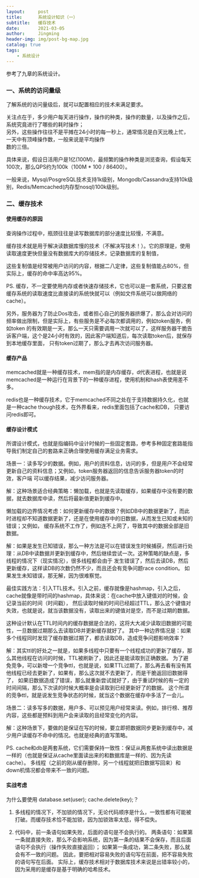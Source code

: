 ```yaml
---
layout:     post
title:      系统设计知识（一）
subtitle:   缓存技术
date:       2021-03-05
author:     Jingming
header-img: img/post-bg-map.jpg
catalog: true
tags:
    - 系统设计
---
```


参考了九章的系统设计。

### 一、系统的访问量级

了解系统的访问量级后，就可以配置相应的技术来满足要求。

关注点在于，多少用户每天进行操作，操作的种类，操作的数量，以及操作之后，系统究竟进行了哪些的耗时操作；  
另外，这些操作往往不是平摊在24小时的每一秒上，通常情况是白天比晚上忙，一天中有顶峰操作数，一般来说是平均操作  
数的三倍。

具体来说，假设日活用户是1亿(100M)，最频繁的操作种类是浏览查询，假设每天100次，那么QPS约为100k（100M * 100 / 86400）。

一般来说，Mysql/PosgreSQL技术支持1k级别，Mongodb/Cassandra支持10k级别，Redis/Memcached(内存型nosql)100k级别。

### 二、缓存技术

#### 使用缓存的原因

查询操作过程中，瓶颈往往是读写数据库的部分速度比较慢，不满意。

缓存技术就是用于解决读数据库慢的技术（不解决写技术！）。它的原理是，使用读取速度更快但量没有数据库大的存储技术，记录数据库的复制值，

这些复制值是经常被用户访问的内容，根据二八定律，这些复制值能占80%，但实际上，缓存的命中率高达95%。

PS. 缓存，不一定要使用内存或者快速存储技术，它也可以是一套系统，只要这套缓存系统的读取速度比直接读的系统快就可以（例如文件系统可以做网络的cache）。

另外，服务器为了防止Dos攻击，或者担心自己的服务器挤爆了，那么会对访问的频率做出限制，但是实际上，有些服务是不必每次都调用的，例如token服务，例如token
的有效期是一天，那么一天只需要调用一次就可以了，这样服务器干脆告诉客户端，这个是24小时有效的，因此客户端知道后，每次读取token后，就保存到本地缓存里面，
只有token过期了，那么才去再次访问服务器。

#### 缓存产品

memcached就是一种缓存技术，mem指的是内存缓存，d代表进程，也就是说memcached是一种运行在背景下的一种缓存进程，使用机制和hash表使用差不多。

redis也是一种缓存技术，它于memcached不同之处在于支持数据持久化，也就是一种cache though技术，在外界看来，redis里面包括了cache和DB，
只要访问redis即可。

#### 缓存设计模式

所谓设计模式，也就是指编码中设计时候的一些固定套路，参考多种固定套路能指导我们制定自己的套路来正确合理使用缓存满足业务需求。

场景一：读多写少的数据。例如，用户的资料信息，访问的多，但是用户不会经常更新自己的资料信息；又例如，token服务器返回的信息告诉服务器token的时效，客户端
可以缓存结果，减少访问服务器。

解：这种场景适合经典策略：懒加载，也就是先读取缓存，如果缓存中没有要的数据，就去数据库中读，然后将最新值更新到缓存中。

懒加载的边界情况考虑：如何更新缓存中的数据？例如DB中的数据更新了，而此时进程却不知道数据更新了，还是在使用缓存中的旧数据，从而发生已知或未知的错误；又例如，
缓存系统不工作了，例如连不上网了，导致其中的数据全部是旧数据。

解：如果是发生已知错误，那么一种方法是可以在错误发生时候捕获，然后进行处理：从DB中读数据并更新到缓存中，然后继续尝试一次。这种策略的缺点是，多线程的情况下（现实情况），很多线程都会由于
发生错误了，然后去读DB，然后更新缓存，这样读DB的次数仍然不少，而且还会有竞争问题race condition。
如果发生未知错误，那无解，因为很难察觉。

最佳实践方法：引入TTL技术。引入之前，缓存就像是hashmap，引入之后，cache就像是带时间的hashmap，具体来说：在cache中放入键值对的时候，会记录当前的时间（时间戳），
然后读取时候的时间已经超过TTL，那么这个键值对失效，也就是说，就当该数据没有，读取出来的键值对是空，而不是过期的数据。

这种设计默认在TTL时间内的缓存数据是合法的，这将大大减少读取旧数据的可能性，一旦数据过期那么去读取DB并更新缓存就好了。
其中一种边界情况是：如果多个线程同时发现了缓存数据过期了，都去读取DB，造成竞争问题影响效率？

解：其实ttl的好处之一就是，如果多线程中只要有一个线程成功的更新了缓存，那么其他线程在访问的时候，TTL被刷新了，因此还是能读取到正确数据。
为了避免竞争，可以新增一个竞争ttl，也就是说，如果TTL过期了，那么再去看有没有其他线程已经去更新了，如果有，那么这次就不去更新了，而是干脆返回旧数据得了，
如果旧数据造成了错误，那么就重新尝试就好了，由于重试时候的有一定的时间间隔，那么下次读的时候大概率是会读取到已经更新好了的数据。
这个所谓的竞争ttl，就是说发生竞争状态的时候，就当这个数据在缓存中多活了一会儿。


场景二：读多写多的数据，用户多、可以预见用户经常来读。例如，排行榜、推荐内容，这些都是预料到用户会来读取的且经常变化的内容。

解：这种场景下，要做的是保证在写的时候，要立即把数据同步更新到缓存中，减少用户读缓存不命中的情况。也就是经典的直写策略。

PS. cache和db是两套系统，它们需要保持一致性：保证从两套系统中读出数据是一样的（也就是保证从cache里面读出来的和数据库是一样的、因为先读cache）。
多线程（之前的刚从缓存删除，另一个线程就把旧数据写回来）和down机情况都会带来不一致的问题。

#### 实战考虑

为什么要使用 database.set(user); cache.delete(key);？

1. 多线程的情况下，不加锁的情况下，无论代码顺序是什么，一致性都有可能被打破。而缓存技术恰不能加锁，因为加锁效率太低，得不偿失。

2. 代码中，前一条语句如果失败，后面的语句是不会执行的。
两条语句：如果第一条就直接失败，那么不会影响系统，因为第一条的结果不会保存，而且后面语句不会执行（操作失败直接返回）；
如果第一条成功，第二条失败，那么就会有不一致的问题。
因此，要把相对容易失败的语句写在前面，把不容易失败的语句写在后面。
实际上，缓存技术相对于数据库技术来说是出错率较小的，因为采用的是缓存是基于明确的哈希技术。